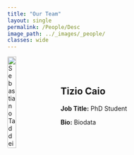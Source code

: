 ```yaml
---
title: "Our Team"
layout: single
permalink: /People/Desc
image_path: ../_images/_people/
classes: wide
---
```


<style>
div.biodata {
  display: flex;
  flex-direction: row;
  align-items: center;
}

.biodata img {
  object-fit: cover;
  border-radius: 2%;
}
</style>

<div class = "biodata">
    <img src="../_images/_people/img.jpg" alt="Sebastiano Taddei" width="20%" style="margin-right: 20px;">
    <div>
      <h2>Tizio Caio</h2>
      <p><strong>Job Title:</strong> PhD Student</p>
      <p><strong>Bio:</strong> Biodata</p>
    </div>
</div>
